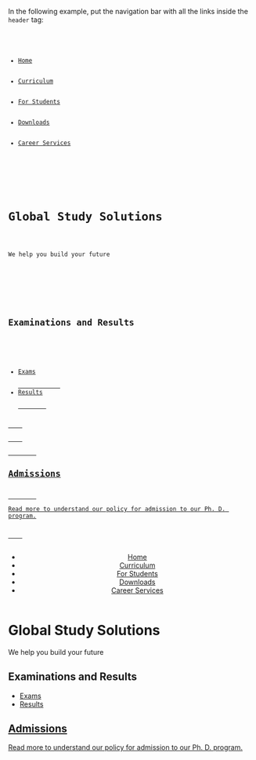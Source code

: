 In the following example,
put the navigation bar
with all the links inside the
`header` tag:

<codeblock language="html" type="exercise" testMode="fixedInput">
<code>
<ul>
		<li><a href="/home">Home</a></li>
		<li><a href="/curriculum">Curriculum</a></li>
		<li><a href="/students">For Students</a></li>
		<li><a href="/downloads">Downloads</a></li>
		<li><a href="/career">Career Services</a></li>
	</ul>
    <div>
        <h1>Global Study Solutions</h1>
        <p>We help you build your future</p>
    </div>
    <div>
        <h2>Examinations and Results</h2>
		<ul>
			<li><a href="/exams">Exams</li>
			<li><a href="/results">Results</li>
		</ul>
    </div>
    <div>
        <h2>Admissions</h2>
        <p>Read more to understand our policy for admission to our Ph. D. program.</p>
    </div>
</code>

<solution>
<header>
	<ul>
		<li><a href="/home">Home</a></li>
		<li><a href="/curriculum">Curriculum</a></li>
		<li><a href="/students">For Students</a></li>
		<li><a href="/downloads">Downloads</a></li>
		<li><a href="/career">Career Services</a></li>
	</ul>
</header>

<div>
	<h1>Global Study Solutions</h1>
	<p>We help you build your future</p>
</div>
<div>
	<h2>Examinations and Results</h2>
	<ul>
		<li><a href="/exams">Exams</li>
		<li><a href="/results">Results</li>
	</ul>
</div>
<div>
	<h2>Admissions</h2>
	<p>Read more to understand our policy for admission to our Ph. D. program.</p>
</div>
</solution>
</codeblock>